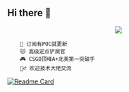 ## Hi there 👋

<p align="center">
<img src="https://capsule-render.vercel.app/api?type=waving&color=timeGradient&height=300&&section=header&text=intimatep&fontSize=90&fontAlign=50&fontAlignY=30&desc=脚本小子安全屋&descAlign=50&descSize=30&descAlignY=60&animation=twinkling" />
</p>

        🎄 订阅有POC就更新
        🐱 高级定点铲屎官
        🎮 CSGO顶峰A+北美第一突破手
        💁‍♂️ 欢迎技术大佬交流

[![Readme Card](https://github-readme-stats.vercel.app/api/pin/?username=anuraghazra&repo=github-readme-stats)](https://github.com/anuraghazra/github-readme-stats)
